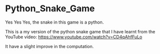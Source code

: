 # Python_Snake_Game

Yes Yes Yes, the snake in this game is a python.

This is a my version of the python snake game that I have learnt from the YouTube video: https://www.youtube.com/watch?v=CD4qAhfFuLo

It have a slight improve in the computation. 
